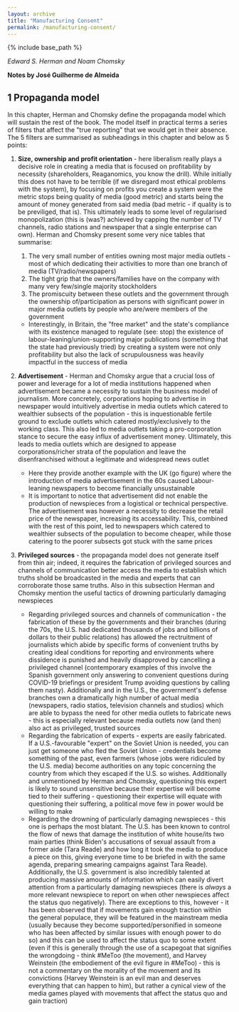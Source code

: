 ```yaml
---
layout: archive
title: "Manufacturing Consent"
permalink: /manufacturing-consent/
---
```


{% include base_path %}

*Edward S. Herman and Noam Chomsky*

**Notes by José Guilherme de Almeida**

## 1 Propaganda model

In this chapter, Herman and Chomsky define the propaganda model which will sustain the rest of the book. The model itself in practical terms a series of filters that affect the "true reporting" that we would get in their absence. The 5 filters are summarised as subheadings in this chapter and below as 5 points:

1. **Size, ownership and profit orientation** - here liberalism really plays a decisive role in creating a media that is focused on profitability by necessity (shareholders, Reaganomics, you know the drill). While initially this does not have to be terrible (if we disregard most ethical problems with the system), by focusing on profits you create a system were the metric stops being quality of media (good metric) and starts being the amount of money generated from said media (bad metric - if quality is to be previliged, that is). This ultimately leads to some level of regularised monopolization (this is (was?) achieved by capping the number of TV channels, radio stations and newspaper that a single enterprise can own). Herman and Chomsky present some very nice tables that summarise:
	1. The very small number of entities owning most major media outlets - most of which dedicating their activities to more than one branch of media (TV/radio/newspapers)
	2. The tight grip that the owners/families have on the company with many very few/single majority stockholders
	3. The promiscuity between these outlets and the government through the ownership of/participation as persons with significant power in major media outlets by people who are/were members of the government
	* Interestingly, in Britain, the "free market" and the state's compliance with its existence managed to regulate (see: stop) the existence of labour-leaning/union-supporting major publications (something that the state had previously tried) by creating a system were not only profitability but also the lack of scrupulousness was heavily impactful in the success of media
2. **Advertisement** - Herman and Chomsky argue that a crucial loss of power and leverage for a lot of media institutions happened when advertisement became a necessity to sustain the business model of journalism. More concretely, corporations hoping to advertise in newspaper would intuitively advertise in media outlets which catered to wealthier subsects of the population - this is inquestionable fertile ground to exclude outlets which catered mostly/exclusively to the working class. This also led to media outlets taking a pro-corporation stance to secure the easy influx of advertisement money. Ultimately, this leads to media outlets which are designed to appease corporations/richer strata of the population and leave the disenfranchised without a legitimate and widespread news outlet
	* Here they provide another example with the UK (go figure) where the introduction of media advertisement in the 60s caused Labour-leaning newspapers to become financially unsustainable
	* It is important to notice that advertisement did not enable the production of newspieces from a logistical or technical perspective. The advertisement was however a necessity to decrease the retail price of the newspaper, increasing its accessability. This, combined with the rest of this point, led to newspapers which catered to wealthier subsects of the population to become cheaper, while those catering to the poorer subsects got stuck with the same prices

3. **Privileged sources** - the propaganda model does not generate itself from thin air; indeed, it requires the fabrication of privileged sources and channels of communication better access the media to establish which truths shold be broadcasted in the media and experts that can corroborate those same truths. Also in this subsection Herman and Chomsky mention the useful tactics of drowning particularly damaging newspieces 
	* Regarding privileged sources and channels of communication - the fabrication of these by the governments and their branches (during the 70s, the U.S. had dedicated thousands of jobs and billions of dollars to their public relations) has allowed the rectruitment of journalists which abide by specific forms of convenient truths by creating ideal conditions for reporting and environments where dissidence is punished and heavily disapproved by cancelling a privileged channel (contemporary examples of this involve the Spanish government only answering to convenient questions during COVID-19 briefings or president Trump avoiding questions by calling them nasty). Additionally and in the U.S., the government's defense branches own a dramatically high number of actual media (newspapers, radio statios, television channels and studios) which are able to bypass the need for other media outlets to fabricate news - this is especially relevant because media outlets now (and then) also act as privileged, trusted sources
	* Regarding the fabrication of experts - experts are easily fabricated. If a U.S.-favourable "expert" on the Soviet Union is needed, you can just get someone who fled the Soviet Union - credentials become something of the past, even farmers (whose jobs were ridiculed by the U.S. media) become authorities on any topic concerning the country from which they escaped if the U.S. so wishes. Additionally and unmentioned by Herman and Chomsky, questioning this expert is likely to sound unsensitive because their expertise will become tied to their suffering - questioning their expertise will equate with questioning their suffering, a political move few in power would be willing to make
	* Regarding the drowning of particularly damaging newspieces - this one is perhaps the most blatant. The U.S. has been known to control the flow of news that damage the institution of white house/its two main parties (think Biden's accusations of sexual assault from a former aide (Tara Reade) and how long it took the media to produce a piece on this, giving everyone time to be briefed in with the same agenda, preparing smearing campaigns against Tara Reade). Additionally, the U.S. government is also incredibly talented at producing massive amounts of information which can easily divert attention from a particularly damaging newspieces (there is *always* a more relevant newspiece to report on when other newspieces affect the status quo negatively). There are exceptions to this, however - it has been observed that if movements gain enough traction within the general populace, they will be featured in the mainstream media (usually because they become supported/personified in someone who has been affected by similar issues with enough power to do so) and this can be used to affect the status quo to some extent (even if this is generally through the use of a scapegoat that signifies the wrongdoing - think #MeToo (the movement), and Harvey Weinstein (the embodiement of the evil figure in #MeToo) - this is not a commentary on the morality of the movement and its convictions (Harvey Weinstein is an evil man and deserves everything that can happen to him), but rather a cynical view of the media games played with movements that affect the status quo and gain traction)
